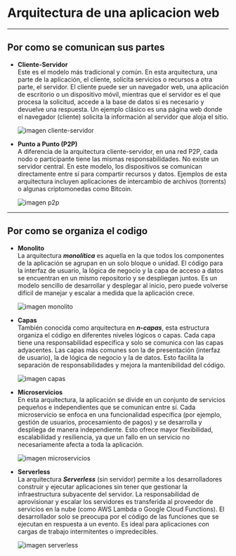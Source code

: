 # Arquitectura de una aplicacion web   

---

## Por como se comunican sus partes   

- **Cliente-Servidor**  
Este es el modelo más tradicional y común. En esta arquitectura, una parte de la aplicación, el cliente, solicita servicios o recursos a otra parte, el servidor. El cliente puede ser un navegador web, una aplicación de escritorio o un dispositivo móvil, mientras que el servidor es el que procesa la solicitud, accede a la base de datos si es necesario y devuelve una respuesta. Un ejemplo clásico es una página web donde el navegador (cliente) solicita la información al servidor que aloja el sitio.

  ![imagen cliente-servidor](https://imgs.search.brave.com/MOBo4_ZdFwy5Fw0McmkMfsY4bliuL6Qzvl_S1U_huec/rs:fit:500:0:1:0/g:ce/aHR0cHM6Ly93d3cu/Y29uc3VsdG9yaW8t/dmlydHVhbC5jb20v/bWFudWFsLWRlLXVz/dWFyaW8vbGliL21v/ZGVsby1jbGllbnRl/LXNlcnZpZG9yLnBu/Zw)

- **Punto a Punto (P2P)**   
A diferencia de la arquitectura cliente-servidor, en una red P2P, cada nodo o participante tiene las mismas responsabilidades. No existe un servidor central. En este modelo, los dispositivos se comunican directamente entre sí para compartir recursos y datos. Ejemplos de esta arquitectura incluyen aplicaciones de intercambio de archivos (torrents) o algunas criptomonedas como Bitcoin.

  ![imagen p2p](https://imgs.search.brave.com/npYF8LO_TPKLyvV6DkNBtLlnWH-4FAjA-qPas9rmKOQ/rs:fit:500:0:1:0/g:ce/aHR0cHM6Ly91cGxv/YWQud2lraW1lZGlh/Lm9yZy93aWtpcGVk/aWEvY29tbW9ucy9h/L2E4L1JlZF9wdW50/b19hX3B1bnRvLnBu/Zw)
---

## Por como se organiza el codigo  

- **Monolito**   
La arquitectura ***monolítica*** es aquella en la que todos los componentes de la aplicación se agrupan en un solo bloque o unidad. El código para la interfaz de usuario, la lógica de negocio y la capa de acceso a datos se encuentran en un mismo repositorio y se despliegan juntos. Es un modelo sencillo de desarrollar y desplegar al inicio, pero puede volverse difícil de manejar y escalar a medida que la aplicación crece.

  ![imagen monolito](https://imgs.search.brave.com/oJs7vkYQI3-rrnTLZS7Xhj2MtQQ5nmGD-dVTdUSdWKI/rs:fit:860:0:0:0/g:ce/aHR0cHM6Ly9jb2Rl/YW5kb3NpbXBsZS5j/b20vYXNzZXRzL2lt/Zy9pbWFnZXMvYXJx/dWl0ZWN0dXJhLWRl/LXNvZnR3YXJlL21v/ZGVsby1tb25vbGl0/aWNvLnBuZw)

- **Capas**   
También conocida como arquitectura en ***n-capas***, esta estructura organiza el código en diferentes niveles lógicos o capas. Cada capa tiene una responsabilidad específica y solo se comunica con las capas adyacentes. Las capas más comunes son la de presentación (interfaz de usuario), la de lógica de negocio y la de datos. Esto facilita la separación de responsabilidades y mejora la mantenibilidad del código.

  ![imagen capas](https://imgs.search.brave.com/fvZfKlUDRVyWWR8LVuhY8Hy3aSmKHKXn1ah1TX3GuA0/rs:fit:500:0:1:0/g:ce/aHR0cHM6Ly9jb2Rl/YW5kb3NpbXBsZS5j/b20vd3AtY29udGVu/dC91cGxvYWRzLzIw/MjQvMDEvVW50aXRs/ZWQtNzEtZTE3MDUx/OTgyOTUyMjkucG5n)

- **Microservicios**   
En esta arquitectura, la aplicación se divide en un conjunto de servicios pequeños e independientes que se comunican entre sí. Cada microservicio se enfoca en una funcionalidad específica (por ejemplo, gestión de usuarios, procesamiento de pagos) y se desarrolla y despliega de manera independiente. Esto ofrece mayor flexibilidad, escalabilidad y resiliencia, ya que un fallo en un servicio no necesariamente afecta a toda la aplicación.

  ![imagen microservicios](https://imgs.search.brave.com/jw12Go_hyPN65PaE8uTJ7OHUR7l7w1dJicv-6Y_gDUY/rs:fit:500:0:1:0/g:ce/aHR0cHM6Ly93aGl0/ZXN0YWNrLmNvbS93/cC1jb250ZW50L3Vw/bG9hZHMvMjAyMy8w/My9taWNybzMud2Vi/cA)

- **Serverless**   
La arquitectura ***Serverless*** (sin servidor) permite a los desarrolladores construir y ejecutar aplicaciones sin tener que gestionar la infraestructura subyacente del servidor. La responsabilidad de aprovisionar y escalar los servidores es transferida al proveedor de servicios en la nube (como AWS Lambda o Google Cloud Functions). El desarrollador solo se preocupa por el código de las funciones que se ejecutan en respuesta a un evento. Es ideal para aplicaciones con cargas de trabajo intermitentes o impredecibles.

  ![imagen serverless](https://imgs.search.brave.com/MFGTYDkWejqNukNpWYMz63gcADWhvz2q0HwzpHFI9S8/rs:fit:500:0:1:0/g:ce/aHR0cHM6Ly9kYzcy/MmpybHAyenU4LmNs/b3VkZnJvbnQubmV0/L21lZGlhL3VwbG9h/ZHMvMjAyMS8wOS8x/Ny8xLmpwZw)